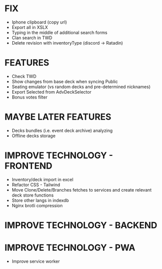 # FIX
- Iphone clipboard (copy url)
- Export all in XSLX
- Typing in the middle of additional search forms
- Clan search in TWD
- Delete revision with inventoryType (discord -> Ratadin)

# FEATURES
- Check TWD
- Show changes from base deck when syncing Public
- Seating emulator (vs random decks and pre-determined nicknames)
- Export Selected from AdvDeckSelector
- Bonus votes filter

# MAYBE LATER FEATURES
- Decks bundles (i.e. event deck archive) analyzing
- Offline decks storage

# IMPROVE TECHNOLOGY - FRONTEND
- Inventory/deck import in excel
- Refactor CSS - Tailwind
- Move Clone/Delete/Branches fetches to services and create relevant deck store functions
- Store other langs in indexdb
- Nginx brotli compression

# IMPROVE TECHNOLOGY - BACKEND

# IMPROVE TECHNOLOGY - PWA
- Improve service worker
